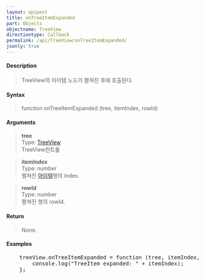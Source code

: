 ```yaml
---
layout: apipost
title: onTreeItemExpanded
part: Objects
objectname: TreeView
directiontype: Callback
permalink: /api/TreeView/onTreeItemExpanded/
jsonly: true
---
```



#### Description

> TreeView의 아이템 노드가 펼쳐진 후에 호출된다.

#### Syntax

> function onTreeItemExpanded (tree, itemIndex, rowId)

#### Arguments

> **tree**  
> Type: [TreeView](/api/TreeView/)  
> TreeView컨트롤  

> **itemIndex**  
> Type: number  
> 펼쳐진 [아이템](/api/features/Grid%20Item/)행의 index.  

> **rowId**  
> Type: number  
> 펼쳐진 행의 rowId.  

#### Return

> None.

#### Examples 

<pre class="prettyprint">
    treeView.onTreeItemExpanded = function (tree, itemIndex, rowId) {
        console.log("TreeItem expanded: " + itemIndex);	
    };
</pre>

